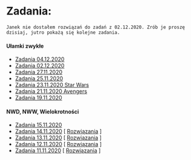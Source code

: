 # Zadania:

```
Janek nie dostałem rozwiązań do zadań z 02.12.2020. Zrób je proszę dzisiaj, jutro pokażą się kolejne zadania.
```

#### Ułamki zwykłe
- [Zadania 04.12.2020](https://docs.google.com/forms/d/e/1FAIpQLSckcf6secL28Eb84QQsWIEAaRpoaWXKIBaLLZP6qvunhzgDkg/viewform?usp=sf_link)
- [Zadania 02.12.2020](https://docs.google.com/forms/d/e/1FAIpQLSeUSOIwWa_Wgc93pJUnZTSIO-2ejHrN3QZvGXl1J-IJuhP_lg/viewform?usp=sf_link)
- [Zadania 27.11.2020](https://docs.google.com/forms/d/e/1FAIpQLSdFCBThtlx2YiPDFW5rWInKMDYI9dLimC7IfZMnXDPUl0yK9Q/viewform?usp=sf_link)
- [Zadania 25.11.2020](https://docs.google.com/forms/d/e/1FAIpQLSdN1eEdS0qDtPpy_ghONx2xoz-VJZpU2mAUjKBb0ixI2YyGMQ/viewform?usp=sf_link)
- [Zadania 23.11.2020 Star Wars](https://docs.google.com/forms/d/e/1FAIpQLScX7nfFrweBtVqLDUVcjuOBrs14wdl51pUearcaXJXtdWybxw/viewform?usp=sf_link)
- [Zadania 21.11.2020 Avengers](https://docs.google.com/forms/d/e/1FAIpQLSetSjGH6ypDIRAIstl_hp5gr6Jf5h5mw76F981gY9IiBq6ipg/viewform?usp=sf_link)
- [Zadania 19.11.2020](https://docs.google.com/forms/d/e/1FAIpQLSfFZ_BdfpMscJeBHpR8lCwBNHpQTLkKYqxzrwmHx6Y8wIl0ow/viewform?usp=sf_link)

#### NWD, NWW, Wielokrotności
- [Zadania 15.11.2020](https://docs.google.com/forms/d/e/1FAIpQLSflpUZ0bAWjWSEOwHnBZEak23-1-r6qgCEA2NPfTR-Thn_0Aw/viewform?usp=sf_link)
- [Zadania 14.11.2020](https://docs.google.com/forms/d/e/1FAIpQLSc0KRe0zYiIMC_e3DFqI6PfRbJDwSU_syIjoJheAaHRpaghOA/viewform?usp=sf_link) [ [Rozwiązania](/solutions/14_11_2020.md) ]
- [Zadania 13.11.2020](https://docs.google.com/forms/d/e/1FAIpQLSf5WYedsMRB3dCGIWVDrsJ1cHdCOQOUuG1QnQs3bWHTq-fWHg/viewform?usp=sf_link) [ [Rozwiązania](/solutions/13_11_2020.md) ]
- [Zadania 12.11.2020](https://docs.google.com/forms/d/e/1FAIpQLSeFm27ydkezZmdyE632FIB86jZLLwqR5eae2rXhn20QTmZiaA/viewform?usp=sf_link) [ [Rozwiązania](/solutions/12_11_2020.md) ]
- [Zadania 11.11.2020](https://docs.google.com/forms/d/e/1FAIpQLSe1X1kwlJizzipKuMf0irb7wBskWqF1lF63Lmv_RePxKGqc4w/viewform?usp=sf_link) [ [Rozwiązania](/solutions/11_11_2020.md) ] 
